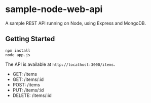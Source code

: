 # sample-node-web-api
A sample REST API running on Node, using Express and MongoDB.

## Getting Started

```
npm install
node app.js
```

The API is available at `http://localhost:3000/items`.

- GET: /items
- GET: /items/:id
- POST: /items
- PUT: /items/:id
- DELETE: /items/:id
